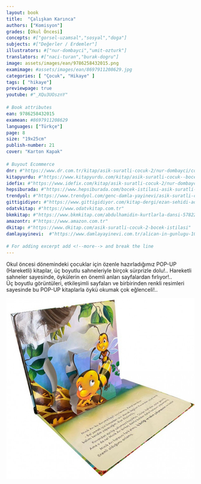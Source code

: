 ```yaml
---
layout: book
title:  "Çalışkan Karınca"
authors: ["Komisyon"]
grades: [Okul Öncesi]
concepts: #["gorsel-uzamsal","sosyal","doga"]
subjects: #["Değerler / Erdemler"]
illustrators: #["nur-dombayci","umit-ozturk"]
translators: #["naci-turan","burak-dogru"]
image: assets/images/ean/9786258432015.png
examimage: #assets/images/ean/8697911208629.jpg
categories: [ "Çocuk", "Hikaye" ]
tags: [ "hikaye"]
previewpage: true
youtube: #"_XQu3UOsznY"

# Book attributes
ean: 9786258432015
examean: #8697911208629
languages: ["Türkçe"]
page: 8
size: "19x25cm"
publish-number: 21
cover: "Karton Kapak"

# Buyout Ecommerce
dnr: #"https://www.dr.com.tr/kitap/asik-suratli-cocuk-2/nur-dombayci/cocuk-ve-genclik/genclik-10-yas/roman-oyku/urunno=0001812298001"
kitapyurdu: #"https://www.kitapyurdu.com/kitap/asik-suratli-cocuk--bocek-istilasi/502836.html&filter_name=As%C4%B1k+Suratl%C4%B1+%C3%87ocuk"
idefix: #"https://www.idefix.com/kitap/asik-suratli-cocuk-2/nur-dombayci/cocuk-ve-genclik/genclik-10-yas/roman-oyku/urunno=0001812298001"
hepsiburada: #"https://www.hepsiburada.com/bocek-istilasi-asik-suratli-cocuk-ve-onu-etkilemeyen-siradisi-olaylar-2-p-HBV00000OAK7R"
trendyol: #"https://www.trendyol.com/genc-damla-yayinevi/asik-suratli-cocuk-2-p-31619556"
gittigidiyor: #"https://www.gittigidiyor.com/kitap-dergi/ezan-sehidi-adnan-menderes_pdp_732728793"
odatvkitap: #"https://www.odatvkitap.com.tr"
bkmkitap: #"https://www.bkmkitap.com/abdulhamidin-kurtlarla-dansi-578226"
amazontr: #"https://www.amazon.com.tr"
dkitap: #"https://www.dkitap.com/asik-suratli-cocuk-2-bocek-istilasi"
damlayayinevi:  #"https://www.damlayayinevi.com.tr/alican-in-gunlugu-10-kitap"

# For adding excerpt add <!--more--> and break the line
---
```

Okul öncesi dönemindeki çocuklar için özenle hazırladığımız POP-UP (Hareketli) kitaplar, üç boyutlu sahneleriyle birçok sürprizle dolu!..
Hareketli sahneler sayesinde, öykülerin en önemli anları sayfalardan fırlıyor!..  
Üç boyutlu görüntüleri, etkileşimli sayfaları ve birbirinden renkli resimleri sayesinde bu POP-UP kitaplarla öykü okumak çok eğlenceli!..

<div class="container">
    <div class="row">
      <div class="col-12">
      <img class="zoom" src="/assets/images/books/caliskan-karinca/caliskan-karinca.png" alt="">
      </div>
    </div>
  </div>
<!--more--> 




